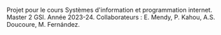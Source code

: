 Projet pour le cours Systèmes d'information et programmation internet. Master 2 GSI. Année 2023-24.
Collaborateurs : E. Mendy, P. Kahou, A.S. Doucoure, M. Fernández.
